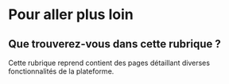 # Pour aller plus loin

## Que trouverez-vous dans cette rubrique ?

Cette rubrique reprend contient des pages détaillant diverses fonctionnalités de la plateforme.



